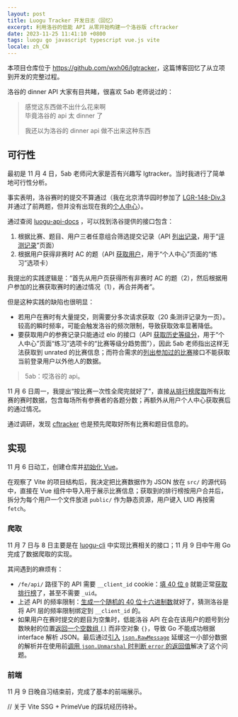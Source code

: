 ```yaml
---
layout: post
title: Luogu Tracker 开发日志（回忆）
excerpt: 利用洛谷的低能 API 从零开始构建一个洛谷版 cftracker
date: 2023-11-25 11:41:10 +0800
tags: luogu go javascript typescript vue.js vite
locale: zh_CN
---
```


本项目仓库位于 <https://github.com/wxh06/lgtracker>，这篇博客回忆了从立项到开发的完整过程。

洛谷的 dinner API 大家有目共睹，很喜欢 5ab 老师说过的：

> 感觉这东西做不出什么花来啊<br />毕竟洛谷的 api 太 dinner 了
>
> 我还以为洛谷的 dinner api 做不出来这种东西

## 可行性

最初是 11 月 4 日，5ab 老师问大家是否有兴趣写 lgtracker。当时我进行了简单地可行性分析。

事实表明，洛谷赛时的提交不算通过（我在北京清华园时参加了 [LGR-148-Div.3](https://www.luogu.com.cn/contest/101050#scoreboard) 并通过了前两题，但并没有出现在我的[个人中心](https://www.luogu.com.cn/user/108135#practice)）。

通过查阅 [luogu-api-docs](https://0f-0b.github.io/luogu-api-docs/) ，可以找到洛谷提供的接口包含：

1. 根据比赛、题目、用户三者任意组合筛选提交记录（API [列出记录](https://0f-0b.github.io/luogu-api-docs/records#列出记录)，用于“[评测记录](https://www.luogu.com.cn/record/list)”页面）
2. 根据用户获得非赛时 AC 的题（API [获取用户](https://0f-0b.github.io/luogu-api-docs/users#获取用户)，用于“个人中心”页面的“练习”选项卡）

我提出的实践逻辑是：“首先从用户页获得所有非赛时 AC 的题（2），然后根据用户参加的比赛获取赛时的通过情况（1），再合并两者”。

但是这种实践的缺陷也很明显：

- 若用户在赛时有大量提交，则需要分多次请求获取（20 条测评记录为一页）。较高的瞬时频率，可能会触发洛谷的频次限制，导致获取效率显著降低。
- 要获取用户的参赛记录只能通过 elo 的接口（API [获取历史等级分](https://0f-0b.github.io/luogu-api-docs/users#获取历史等级分)，用于“个人中心”页面“练习”选项卡的“比赛等级分趋势图”），因此 5ab 老师指出这样无法获取到 unrated 的比赛信息；而符合需求的[列出参加过的比赛](https://0f-0b.github.io/luogu-api-docs/contests#列出参加的比赛)接口不能获取当前登录用户以外他人的数据。

> 5ab：哎洛谷的 api。

11 月 6 日周一，我提出“按比赛一次性全爬完就好了”，直接[从排行榜爬取](https://0f-0b.github.io/luogu-api-docs/contests#获取排行榜)所有比赛的赛时数据，包含每场所有参赛者的各题分数；再额外从用户个人中心获取赛后的通过情况。

通过调研，发现 [cftracker](https://github.com/mbashem/cftracker) 也是预先爬取好所有比赛和题目信息的。

## 实现

11 月 6 日动工，创建仓库并[初始化 Vue](https://github.com/wxh06/lgtracker/commit/43fdea5e68b64a2c3e090b3814a4092cf7f8455b)。

在观察了 Vite 的项目结构后，我决定把比赛数据作为 JSON 放在 `src/` 的源代码中，直接在 Vue 组件中导入用于展示比赛信息；获取到的排行榜按用户合并后，拆分为每个用户一个文件放进 `public/` 作为静态资源，用户键入 UID 再按需 `fetch`。

### 爬取

11 月 7 日与 8 日主要是在 [luogu-cli](https://github.com/wxh06/luogu-cli) 中实现比赛相关的接口；11 月 9 日中午用 Go 完成了数据爬取的实现。

其间遇到的麻烦有：

- `/fe/api/` 路径下的 API 需要 `__client_id` cookie：[填 40 位 `0`](https://github.com/wxh06/luogu-cli/blob/a3113a9755c90544a9db33db2920428ff3c8ff46/pkg/luogu/request.go#L29) 就能正常[获取排行榜](https://0f-0b.github.io/luogu-api-docs/contests#获取排行榜)了，甚至不需要 `_uid`。
- 上述 API 的频率限制：[生成一个随机的 40 位十六进制数](https://github.com/wxh06/luogu-cli/blob/2880147e066b5a2b47a734531fd952b010ebb9d4/pkg/luogu/request.go#L34-L38)就好了，猜测洛谷是将 API 层的频率限制绑定到 `__client_id` 的。
- 如果用户在赛时提交的题目为空集时，低能洛谷 API 在会在该用户的题号到分数映射的位置[返回一个空数组 `[]`](https://github.com/0f-0b/luogu-api-docs/blob/3556d6d815035537d8055631c24988d0f8519809/luogu-api.d.ts#L552) 而非空对象 `{}`，导致 Go 不能成功根据 interface 解析 JSON。最后通过[引入](https://github.com/wxh06/luogu-cli/commit/526d3c9e6f64a300a7e9548c1b70efa84eba44f6) [`json.RawMessage`](https://pkg.go.dev/encoding/json#RawMessage) 延缓这一小部分数据的解析并在使用前[调用 `json.Unmarshal` 时判断 `error` 的返回值](https://github.com/wxh06/lgtracker/blob/70e926cd59e10315288831ec66f02fb2d034efff/fetch.go#L44-L47)解决了这个问题。

### 前端

11 月 9 日晚自习结束前，完成了基本的前端展示。

// 关于 Vite SSG + PrimeVue 的踩坑经历待补。
